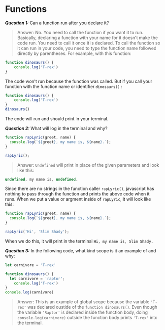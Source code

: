 # Functions

***Question 1:***
Can a function run after you declare it?

>Answer: No. You need to call the function if you want it to run.  Basically, declaring a function with your name for it doesn't make the code run.  You need to call it once it is declared. To call the function so it can run in your code, you need to type the function name followed directly by parentheses. For example, with this function:

```js
function dinosaurs() {
    console.log('T-rex')
}
```
The code won't run because the function was called.  But if you call your function with the function name or identifier `dinosaurs()` :

```js
function dinosaurs() {
    console.log('T-rex')
}
dinosaurs()
```
The code will run and should print in your terminal.

***Question 2:***
What will log in the terminal and why?

```js
function rapLyric(greet, name) {
  console.log(`${greet}, my name is, ${name}.`);
}

rapLyric();
```
>Answer: `Undefined` will print in place of the given parameters and look like this:

```js
undefined, my name is, undefined.
```
Since there are no strings in the function caller `rapLyric()`, javascript has nothing to pass through the function and prints the above code when it runs.  When we put a value or argment inside of `rapLyric`, it will look like this:

```js
function rapLyric(greet, name) {
  console.log(`${greet}, my name is, ${name}.`);
}

rapLyric('Hi', 'Slim Shady');
```
When we do this, it will print in the terminal `Hi, my name is, Slim Shady.`

***Question 3:***
In the following code, what kind scope is it an example of and why:

```js
let carnivore = 'T-rex'

function dinosaurs() {
  let carnivore = 'raptor';
    console.log('T-rex')
}
console.log(carnivore)
```
>Answer: This is an example of global scope because the variable `'T-rex'` was declared oustide of the `function dinosaurs()`. Even though the variable `'Raptor'` is declared inside the function body, doing `console.log(carnivore)` outside the function body prints `'T-rex'` into the terminal. 


